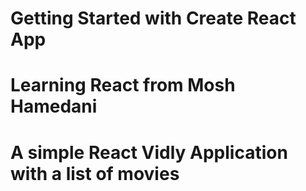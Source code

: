 # Getting Started with Create React App

# Learning React from Mosh Hamedani

# A simple React Vidly Application with a list of movies 
